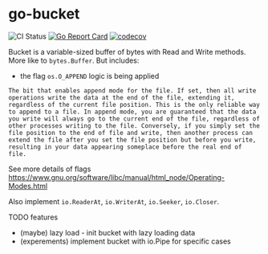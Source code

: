 # go-bucket

![CI Status](https://github.com/gebv/go-bucket/workflows/tests/badge.svg)
[![Go Report Card](https://goreportcard.com/badge/github.com/gebv/go-bucket)](https://goreportcard.com/report/github.com/gebv/go-bucket)
[![codecov](https://codecov.io/gh/gebv/go-bucket/branch/master/graph/badge.svg)](https://codecov.io/gh/gebv/go-bucket)


Bucket is a variable-sized buffer of bytes with Read and Write methods. More like to `bytes.Buffer`. But includes:

- the flag `os.O_APPEND` logic is being applied
```
The bit that enables append mode for the file. If set, then all write operations write the data at the end of the file, extending it, regardless of the current file position. This is the only reliable way to append to a file. In append mode, you are guaranteed that the data you write will always go to the current end of the file, regardless of other processes writing to the file. Conversely, if you simply set the file position to the end of file and write, then another process can extend the file after you set the file position but before you write, resulting in your data appearing someplace before the real end of file.
```
See more details of flags https://www.gnu.org/software/libc/manual/html_node/Operating-Modes.html

Also implement `io.ReaderAt`, `io.WriterAt`, `io.Seeker`, `io.Closer`.

TODO features
- (maybe) lazy load - init bucket with lazy loading data
- (experements) implement bucket with io.Pipe for specific cases
